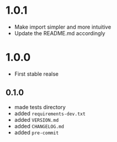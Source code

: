 # 1.0.1
- Make import simpler and more intuitive
- Update the README.md accordingly
# 1.0.0
- First stable realse
## 0.1.0
- made tests directory
- added `requirements-dev.txt`
- added `VERSION.md`
- added `CHANGELOG.md`
- added `pre-commit`
